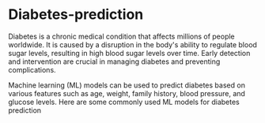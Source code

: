 # Diabetes-prediction

Diabetes is a chronic medical condition that affects millions of people worldwide. It is caused by a disruption in the body's ability to regulate blood sugar levels, resulting in high blood sugar levels over time. Early detection and intervention are crucial in managing diabetes and preventing complications.

Machine learning (ML) models can be used to predict diabetes based on various features such as age, weight, family history, blood pressure, and glucose levels. Here are some commonly used ML models for diabetes prediction
